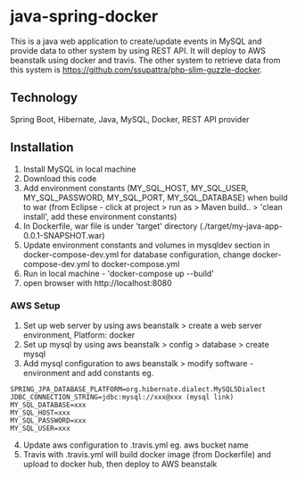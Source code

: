 # java-spring-docker
This is a java web application to create/update events in MySQL and provide data to other system by using REST API. It will deploy to AWS beanstalk using docker and travis. The other system to retrieve data from this system is https://github.com/ssupattra/php-slim-guzzle-docker.

## Technology
Spring Boot, Hibernate, Java, MySQL, Docker, REST API provider

## Installation
1. Install MySQL in local machine
2. Download this code
3. Add environment constants (MY_SQL_HOST, MY_SQL_USER, MY_SQL_PASSWORD, MY_SQL_PORT, MY_SQL_DATABASE) when build to war (from Eclipse - click at project > run as > Maven build.. > 'clean install', add these environment constants)
4. In Dockerfile, war file is under 'target' directory (./target/my-java-app-0.0.1-SNAPSHOT.war)
5. Update environment constants and volumes in mysqldev section in docker-compose-dev.yml for database configuration, change docker-compose-dev.yml to docker-compose.yml
6. Run in local machine - 'docker-compose up --build'
7. open browser with http://localhost:8080

### AWS Setup
1. Set up web server by using aws beanstalk > create a web server environment, Platform: docker
2. Set up mysql by using aws beanstalk > config > database > create mysql
3. Add mysql configuration to aws beanstalk > modify software - environment and add constants eg.
```
SPRING_JPA_DATABASE_PLATFORM=org.hibernate.dialect.MySQL5Dialect
JDBC_CONNECTION_STRING=jdbc:mysql://xxx@xxx (mysql link)
MY_SQL_DATABASE=xxx
MY_SQL_HOST=xxx
MY_SQL_PASSWORD=xxx
MY_SQL_USER=xxx
```
4. Update aws configuration to .travis.yml eg. aws bucket name
5. Travis with .travis.yml will build docker image (from Dockerfile) and upload to docker hub, then deploy to AWS beanstalk



